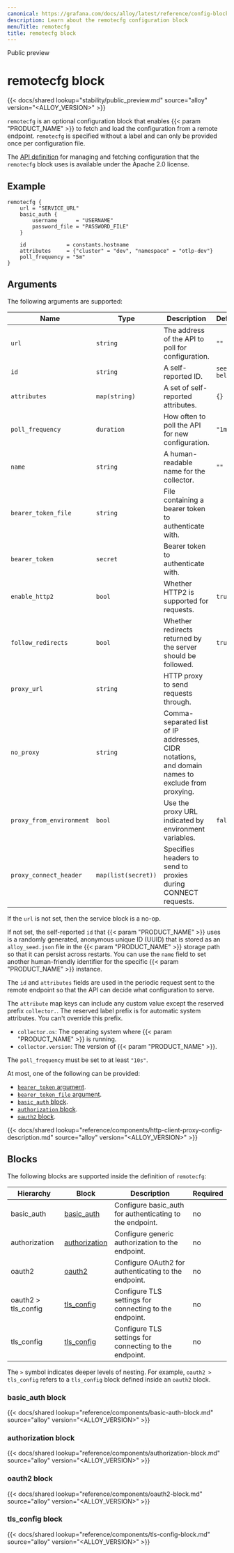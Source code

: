 ```yaml
---
canonical: https://grafana.com/docs/alloy/latest/reference/config-blocks/remotecfg/
description: Learn about the remotecfg configuration block
menuTitle: remotecfg
title: remotecfg block
---
```


<span class="badge docs-labels__stage docs-labels__item">Public preview</span>

# remotecfg block

{{< docs/shared lookup="stability/public_preview.md" source="alloy" version="<ALLOY_VERSION>" >}}

`remotecfg` is an optional configuration block that enables {{< param "PRODUCT_NAME" >}} to fetch and load the configuration from a remote endpoint.
`remotecfg` is specified without a label and can only be provided once per configuration file.

The [API definition][] for managing and fetching configuration that the `remotecfg` block uses is available under the Apache 2.0 license.

## Example

```alloy
remotecfg {
    url = "SERVICE_URL"
    basic_auth {
        username      = "USERNAME"
        password_file = "PASSWORD_FILE"
    }

    id             = constants.hostname
    attributes     = {"cluster" = "dev", "namespace" = "otlp-dev"}
    poll_frequency = "5m"
}
```

## Arguments

The following arguments are supported:

| Name                     | Type                | Description                                                                                      | Default     | Required |
| ------------------------ | ------------------- | ------------------------------------------------------------------------------------------------ | ----------- | -------- |
| `url`                    | `string`            | The address of the API to poll for configuration.                                                | `""`        | no       |
| `id`                     | `string`            | A self-reported ID.                                                                              | `see below` | no       |
| `attributes`             | `map(string)`       | A set of self-reported attributes.                                                               | `{}`        | no       |
| `poll_frequency`         | `duration`          | How often to poll the API for new configuration.                                                 | `"1m"`      | no       |
| `name`                   | `string`            | A human-readable name for the collector.                                                         | `""`        | no       |
| `bearer_token_file`      | `string`            | File containing a bearer token to authenticate with.                                             |             | no       |
| `bearer_token`           | `secret`            | Bearer token to authenticate with.                                                               |             | no       |
| `enable_http2`           | `bool`              | Whether HTTP2 is supported for requests.                                                         | `true`      | no       |
| `follow_redirects`       | `bool`              | Whether redirects returned by the server should be followed.                                     | `true`      | no       |
| `proxy_url`              | `string`            | HTTP proxy to send requests through.                                                             |             | no       |
| `no_proxy`               | `string`            | Comma-separated list of IP addresses, CIDR notations, and domain names to exclude from proxying. |             | no       |
| `proxy_from_environment` | `bool`              | Use the proxy URL indicated by environment variables.                                            | `false`     | no       |
| `proxy_connect_header`   | `map(list(secret))` | Specifies headers to send to proxies during CONNECT requests.                                    |             | no       |

If the `url` is not set, then the service block is a no-op.

If not set, the self-reported `id` that {{< param "PRODUCT_NAME" >}} uses is a randomly generated, anonymous unique ID (UUID) that is stored as an `alloy_seed.json` file in the {{< param "PRODUCT_NAME" >}} storage path so that it can persist across restarts.
You can use the `name` field to set another human-friendly identifier for the specific {{< param "PRODUCT_NAME" >}} instance.

The `id` and `attributes` fields are used in the periodic request sent to the
remote endpoint so that the API can decide what configuration to serve.

The `attribute` map keys can include any custom value except the reserved prefix `collector.`.
The reserved label prefix is for automatic system attributes.
You can't override this prefix.

- `collector.os`: The operating system where {{< param "PRODUCT_NAME" >}} is running.
- `collector.version`: The version of {{< param "PRODUCT_NAME" >}}.

The `poll_frequency` must be set to at least `"10s"`.

At most, one of the following can be provided:

- [`bearer_token` argument][arguments].
- [`bearer_token_file` argument][arguments].
- [`basic_auth` block][basic_auth].
- [`authorization` block][authorization].
- [`oauth2` block][oauth2].

{{< docs/shared lookup="reference/components/http-client-proxy-config-description.md" source="alloy" version="<ALLOY_VERSION>" >}}

## Blocks

The following blocks are supported inside the definition of `remotecfg`:

| Hierarchy           | Block             | Description                                              | Required |
| ------------------- | ----------------- | -------------------------------------------------------- | -------- |
| basic_auth          | [basic_auth][]    | Configure basic_auth for authenticating to the endpoint. | no       |
| authorization       | [authorization][] | Configure generic authorization to the endpoint.         | no       |
| oauth2              | [oauth2][]        | Configure OAuth2 for authenticating to the endpoint.     | no       |
| oauth2 > tls_config | [tls_config][]    | Configure TLS settings for connecting to the endpoint.   | no       |
| tls_config          | [tls_config][]    | Configure TLS settings for connecting to the endpoint.   | no       |

The `>` symbol indicates deeper levels of nesting.
For example, `oauth2 > tls_config` refers to a `tls_config` block defined inside an `oauth2` block.

### basic_auth block

{{< docs/shared lookup="reference/components/basic-auth-block.md" source="alloy" version="<ALLOY_VERSION>" >}}

### authorization block

{{< docs/shared lookup="reference/components/authorization-block.md" source="alloy" version="<ALLOY_VERSION>" >}}

### oauth2 block

{{< docs/shared lookup="reference/components/oauth2-block.md" source="alloy" version="<ALLOY_VERSION>" >}}

### tls_config block

{{< docs/shared lookup="reference/components/tls-config-block.md" source="alloy" version="<ALLOY_VERSION>" >}}

[API definition]: https://github.com/grafana/alloy-remote-config
[arguments]: #arguments
[basic_auth]: #basic_auth-block
[authorization]: #authorization-block
[oauth2]: #oauth2-block
[tls_config]: #tls_config-block
